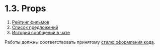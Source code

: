 # 1.3. Props

1. [Рейтинг фильмов](movie-rating)
2. [Список предложений](offer-list)
3. [История сообщений в чате](chat-history)

Работы должны соответствовать принятому [стилю оформления кода](https://github.com/netology-code/codestyle).
